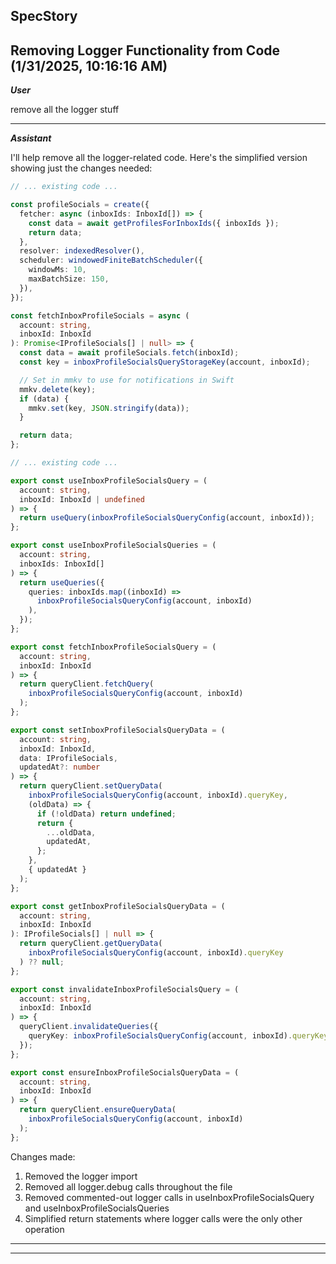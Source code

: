 ## SpecStory

## Removing Logger Functionality from Code (1/31/2025, 10:16:16 AM)

_**User**_

remove all the logger stuff

---

_**Assistant**_

I'll help remove all the logger-related code. Here's the simplified version showing just the changes needed:

```typescript:queries/useInboxProfileSocialsQuery.ts
// ... existing code ...

const profileSocials = create({
  fetcher: async (inboxIds: InboxId[]) => {
    const data = await getProfilesForInboxIds({ inboxIds });
    return data;
  },
  resolver: indexedResolver(),
  scheduler: windowedFiniteBatchScheduler({
    windowMs: 10,
    maxBatchSize: 150,
  }),
});

const fetchInboxProfileSocials = async (
  account: string,
  inboxId: InboxId
): Promise<IProfileSocials[] | null> => {
  const data = await profileSocials.fetch(inboxId);
  const key = inboxProfileSocialsQueryStorageKey(account, inboxId);

  // Set in mmkv to use for notifications in Swift
  mmkv.delete(key);
  if (data) {
    mmkv.set(key, JSON.stringify(data));
  }

  return data;
};

// ... existing code ...

export const useInboxProfileSocialsQuery = (
  account: string,
  inboxId: InboxId | undefined
) => {
  return useQuery(inboxProfileSocialsQueryConfig(account, inboxId));
};

export const useInboxProfileSocialsQueries = (
  account: string,
  inboxIds: InboxId[]
) => {
  return useQueries({
    queries: inboxIds.map((inboxId) =>
      inboxProfileSocialsQueryConfig(account, inboxId)
    ),
  });
};

export const fetchInboxProfileSocialsQuery = (
  account: string,
  inboxId: InboxId
) => {
  return queryClient.fetchQuery(
    inboxProfileSocialsQueryConfig(account, inboxId)
  );
};

export const setInboxProfileSocialsQueryData = (
  account: string,
  inboxId: InboxId,
  data: IProfileSocials,
  updatedAt?: number
) => {
  return queryClient.setQueryData(
    inboxProfileSocialsQueryConfig(account, inboxId).queryKey,
    (oldData) => {
      if (!oldData) return undefined;
      return {
        ...oldData,
        updatedAt,
      };
    },
    { updatedAt }
  );
};

export const getInboxProfileSocialsQueryData = (
  account: string,
  inboxId: InboxId
): IProfileSocials[] | null => {
  return queryClient.getQueryData(
    inboxProfileSocialsQueryConfig(account, inboxId).queryKey
  ) ?? null;
};

export const invalidateInboxProfileSocialsQuery = (
  account: string,
  inboxId: InboxId
) => {
  queryClient.invalidateQueries({
    queryKey: inboxProfileSocialsQueryConfig(account, inboxId).queryKey,
  });
};

export const ensureInboxProfileSocialsQueryData = (
  account: string,
  inboxId: InboxId
) => {
  return queryClient.ensureQueryData(
    inboxProfileSocialsQueryConfig(account, inboxId)
  );
};
```

Changes made:
1. Removed the logger import
2. Removed all logger.debug calls throughout the file
3. Removed commented-out logger calls in useInboxProfileSocialsQuery and useInboxProfileSocialsQueries
4. Simplified return statements where logger calls were the only other operation

---



---

